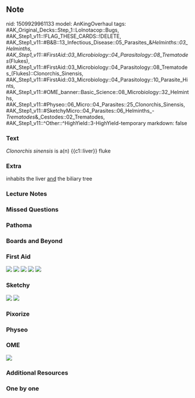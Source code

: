 ## Note
nid: 1509929961133
model: AnKingOverhaul
tags: #AK_Original_Decks::Step_1::Lolnotacop::Bugs, #AK_Step1_v11::!FLAG_THESE_CARDS::!DELETE, #AK_Step1_v11::#B&B::13_Infectious_Disease::05_Parasites_&_Helminths::03_Helminths, #AK_Step1_v11::#FirstAid::03_Microbiology::04_Parasitology::08_Trematodes_(Flukes), #AK_Step1_v11::#FirstAid::03_Microbiology::04_Parasitology::08_Trematodes_(Flukes)::Clonorchis_Sinensis, #AK_Step1_v11::#FirstAid::03_Microbiology::04_Parasitology::10_Parasite_Hints, #AK_Step1_v11::#OME_banner::Basic_Science::08_Microbiology::32_Helminths, #AK_Step1_v11::#Physeo::06_Micro::04_Parasites::25_Clonorchis_Sinensis, #AK_Step1_v11::#SketchyMicro::04_Parasites::06_Helminths_-_Trematodes_&_Cestodes::02_Trematodes, #AK_Step1_v11::^Other::^HighYield::3-HighYield-temporary
markdown: false

### Text
<i>Clonorchis sinensis</i> is a(n) {{c1::liver}} fluke

### Extra
inhabits the liver <u>and</u> the biliary tree

### Lecture Notes


### Missed Questions


### Pathoma


### Boards and Beyond


### First Aid
<img src="tmpdrcuqw4t.png"> <img src="tmp5fakp7d_.png"> <img src=
"tmpum4jv47x.png"> <img src="tmpq4ftq3_r.png"> <img src=
"tmpfinc5e32.png">

### Sketchy
<img src="paste-103349798043651.jpg"> <img src=
"paste-f8a8e8c75f915c4e80e77cf7445b8f4b90d7b6e7.png">

### Pixorize


### Physeo


### OME
<div class="ome-widget">
  <a href=
  "https://onlinemeded.org/spa/microbiology/helminths/acquire?ref=anki">
  <img src="_OME_AnkiFlashcards_Lesson_3.png"></a>
</div>

### Additional Resources


### One by one

